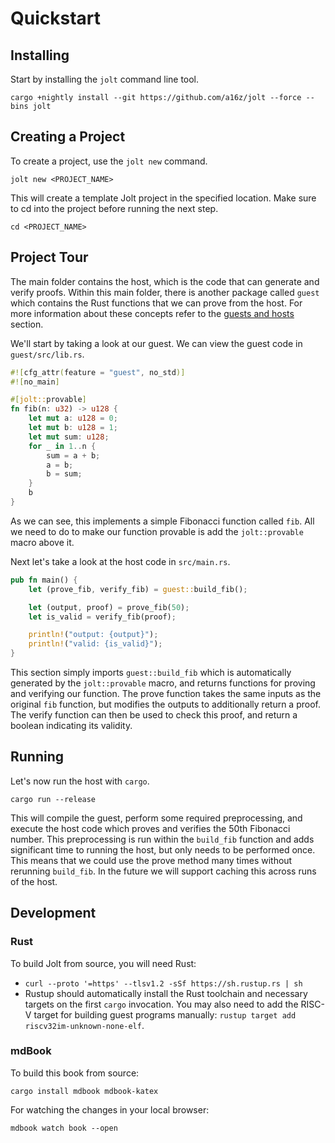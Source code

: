 # Quickstart

## Installing
Start by installing the `jolt` command line tool.
```
cargo +nightly install --git https://github.com/a16z/jolt --force --bins jolt
```

## Creating a Project
<!--- Note to maintainers: if these instructions change, please modify
    the `test-sdk` CI job to match.  --->

To create a project, use the `jolt new` command.
```
jolt new <PROJECT_NAME>
```

This will create a template Jolt project in the specified location. Make sure to cd into the project before running the next step.
```
cd <PROJECT_NAME>
```

## Project Tour
The main folder contains the host, which is the code that can generate and verify proofs. Within this main folder, there is another package called `guest` which contains the Rust functions that we can prove from the host. For more information about these concepts refer to the [guests and hosts](./guests_hosts.md) section.

We'll start by taking a look at our guest. We can view the guest code in `guest/src/lib.rs`.

```rust
#![cfg_attr(feature = "guest", no_std)]
#![no_main]

#[jolt::provable]
fn fib(n: u32) -> u128 {
    let mut a: u128 = 0;
    let mut b: u128 = 1;
    let mut sum: u128;
    for _ in 1..n {
        sum = a + b;
        a = b;
        b = sum;
    }
    b
}
```

As we can see, this implements a simple Fibonacci function called `fib`. All we need to do to make our function provable is add the `jolt::provable` macro above it.

Next let's take a look at the host code in `src/main.rs`.

```rust
pub fn main() {
    let (prove_fib, verify_fib) = guest::build_fib();

    let (output, proof) = prove_fib(50);
    let is_valid = verify_fib(proof);

    println!("output: {output}");
    println!("valid: {is_valid}");
}
```

This section simply imports `guest::build_fib` which is automatically generated by the `jolt::provable` macro, and returns functions for proving and verifying our function. The prove function takes the same inputs as the original `fib` function, but modifies the outputs to additionally return a proof. The verify function can then be used to check this proof, and return a boolean indicating its validity.

## Running
<!--- Note to maintainers: if these instructions change, please modify
    the `test-sdk` CI job to match.  --->

Let's now run the host with `cargo`.
```
cargo run --release
```

This will compile the guest, perform some required preprocessing, and execute the host code which proves and verifies the 50th Fibonacci number. This preprocessing is run within the `build_fib` function and adds significant time to running the host, but only needs to be performed once. This means that we could use the prove method many times without rerunning `build_fib`. In the future we will support caching this across runs of the host.

## Development

### Rust

To build Jolt from source, you will need Rust:

- `curl --proto '=https' --tlsv1.2 -sSf https://sh.rustup.rs | sh`
- Rustup should automatically install the Rust toolchain and necessary targets on
the first `cargo` invocation.
You may also need to add the RISC-V target for building guest programs manually: `rustup target add riscv32im-unknown-none-elf`.

### mdBook

To build this book from source:

`cargo install mdbook mdbook-katex`

For watching the changes in your local browser:

`mdbook watch book --open`
